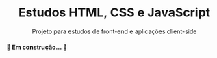 <h1 align="center">Estudos HTML, CSS e JavaScript</h1>

<p align="center">Projeto para estudos de front-end e aplicações client-side</p>

<h4>🚧  Em construção...  🚧</h4>